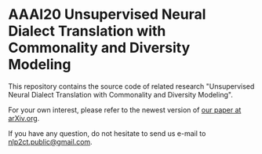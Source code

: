 # AAAI20 Unsupervised Neural Dialect Translation with Commonality and Diversity Modeling

This repository contains the source code of related research "Unsupervised Neural Dialect Translation with Commonality and Diversity Modeling".

For your own interest, please refer to the newest version of [our paper at arXiv.org](https://arxiv.org/abs/1912.05134).

If you have any question, do not hesitate to send us e-mail to nlp2ct.public@gmail.com.
